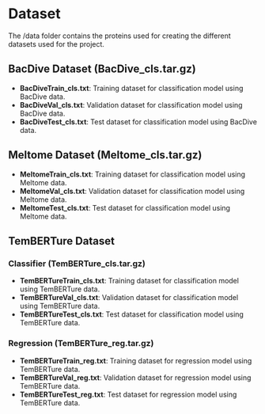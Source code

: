 # Dataset
The /data folder contains the proteins used for creating the different datasets used for the project. 
## BacDive Dataset (BacDive_cls.tar.gz)

- **BacDiveTrain_cls.txt**: Training dataset for classification model using BacDive data.
- **BacDiveVal_cls.txt**: Validation dataset for classification model using BacDive data.
- **BacDiveTest_cls.txt**: Test dataset for classification model using BacDive data.

## Meltome Dataset (Meltome_cls.tar.gz)

- **MeltomeTrain_cls.txt**: Training dataset for classification model using Meltome data.
- **MeltomeVal_cls.txt**: Validation dataset for classification model using Meltome data.
- **MeltomeTest_cls.txt**: Test dataset for classification model using Meltome data.

## TemBERTure Dataset
### Classifier (TemBERTure_cls.tar.gz)
- **TemBERTureTrain_cls.txt**: Training dataset for classification model using TemBERTure data.
- **TemBERTureVal_cls.txt**: Validation dataset for classification model using TemBERTure data.
- **TemBERTureTest_cls.txt**: Test dataset for classification model using TemBERTure data.
### Regression (TemBERTure_reg.tar.gz)
- **TemBERTureTrain_reg.txt**: Training dataset for regression model using TemBERTure data.
- **TemBERTureVal_reg.txt**: Validation dataset for regression model using TemBERTure data.
- **TemBERTureTest_reg.txt**: Test dataset for regression model using TemBERTure data.
